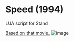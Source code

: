 # Speed (1994)
LUA script for Stand

[Based on that movie.](https://youtu.be/wCh_sxggMFo?si=ol0AboCCqhmsxRfu&t=71)
![image](https://github.com/HolyJoey/Speed-1994-/assets/74293660/49a8c547-71d9-41a8-a5a8-ff8c0c66d44f)
